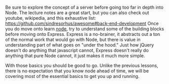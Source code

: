 Be sure to explore the concept of a server before going too far in depth into Node. The lecture notes are a great start, 
but you can also check out youtube, wikipedia, and this exhaustive list: https://github.com/sindresorhus/awesome#back-end-development
Once you do move onto learn [node](https://nodejs.org/en/), try to understand some of the building blocks before moving onto Express.
Express is a no-brainer, it abstracts out a ton of the normal work that would go with Node, but there is value in understanding 
part of what goes on "under the hood." Just how jQuery doesn't do anything that javascript cannot, Express doesn't really do anything
that pure Node cannot, it just makes it much more simple. 

With those basics you should be good to go. Unlike the previous lessons, there is no expectation that you know node ahead of time, 
we will be covering most of the essential basics to get you up and running. 
